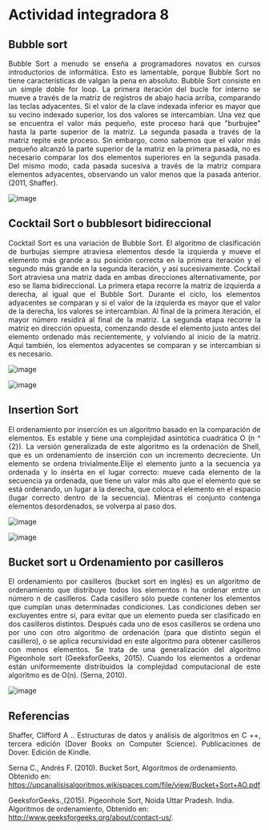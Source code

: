 ﻿# Actividad integradora 8

## Bubble sort
<p align="justify">
Bubble Sort a menudo se enseña a programadores novatos en cursos introductorios de informática. Esto es lamentable, porque Bubble Sort no tiene características de valgan la pena en absoluto. Bubble Sort consiste en un simple doble for loop. La primera iteración del bucle for interno se mueve a través de la matriz de registros de abajo hacia arriba, comparando las teclas adyacentes. Si el valor de la clave indexada inferior es mayor que su vecino indexado superior, los dos valores se intercambian. Una vez que se encuentra el valor más pequeño, este proceso hará que "burbujee" hasta la parte superior de la matriz. La segunda pasada a través de la matriz repite este proceso. Sin embargo, como sabemos que el valor más pequeño alcanzó la parte superior de la matriz en la primera pasada, no es necesario comparar los dos elementos superiores en la segunda pasada. Del mismo modo, cada pasada sucesiva a través de la matriz compara elementos adyacentes, observando un valor menos que la pasada anterior. (2011, Shaffer).
</p>

![image](https://user-images.githubusercontent.com/6539267/64583614-7aa02d80-d346-11e9-8030-b55e3fb59f73.png)

## Cocktail Sort o bubblesort bidireccional
<p align="justify">
Cocktail Sort es una variación de Bubble Sort. El algoritmo de clasificación de burbujas siempre atraviesa elementos desde la izquierda y mueve el elemento más grande a su posición correcta en la primera iteración y el segundo más grande en la segunda iteración, y así sucesivamente. Cocktail Sort atraviesa una matriz dada en ambas direcciones alternativamente, por eso se llama bidireccional.
La primera etapa recorre la matriz de izquierda a derecha, al igual que el Bubble Sort. Durante el ciclo, los elementos adyacentes se comparan y si el valor de la izquierda es mayor que el valor de la derecha, los valores se intercambian. Al final de la primera iteración, el mayor número residirá al final de la matriz.
La segunda etapa recorre la matriz en dirección opuesta, comenzando desde el elemento justo antes del elemento ordenado más recientemente, y volviendo al inicio de la matriz. Aquí también, los elementos adyacentes se comparan y se intercambian si es necesario.
<p>
  
![image](https://user-images.githubusercontent.com/6539267/64586399-00c17180-d351-11e9-992c-5f9caa23cb62.png)

![image](https://user-images.githubusercontent.com/6539267/64586471-37978780-d351-11e9-8143-b8d3f32b1573.png)

## Insertion Sort
<p align="justify">
El ordenamiento por inserción es un algoritmo basado en la comparación de elementos. Es estable y tiene una complejidad asintótica cuadrática O (n ^ {2}). La versión generalizada de este algoritmo es la ordenación de Shell, que es un ordenamiento de inserción con un incremento decreciente.
Un elemento se ordena trivialmente.Elije el elemento junto a la secuencia ya ordenada y lo insérta en el lugar correcto: mueve cada elemento de la secuencia ya ordenada, que tiene un valor más alto que el elemento que se está ordenando, un lugar a la derecha, que coloca el elemento en el espacio (lugar correcto dentro de la secuencia). Mientras el conjunto contenga elementos desordenados, se volverpa al paso dos.
<p>
  
![image](https://user-images.githubusercontent.com/6539267/64629760-a5bb6900-d3a8-11e9-882c-c5ee106b90c3.png)

![image](https://user-images.githubusercontent.com/6539267/64629676-815f8c80-d3a8-11e9-994a-8452bd3498f2.png)

## Bucket sort u Ordenamiento por casilleros
<p align="justify">
El ordenamiento por casilleros (bucket sort en inglés) es un algoritmo de ordenamiento que distribuye todos los elementos  n ha ordenar entre un número n de casilleros. Cada casillero sólo puede contener los elementos que cumplan unas determinadas condiciones. Las condiciones deben ser excluyentes entre sí, para evitar que un elemento pueda ser clasificado en dos casilleros distintos. Después cada uno de esos casilleros se ordena uno por uno con otro algoritmo de ordenación (para que distinto según el casillero), o se aplica recursividad en este algoritmo para obtener casilleros con menos elementos. Se trata de una generalización del algoritmo Pigeonhole sort (GeeksforGeeks, 2015). Cuando los elementos a ordenar están uniformemente distribuidos la complejidad computacional de este algoritmo es de O(n). (Serna, 2010).
<p>

![image](https://user-images.githubusercontent.com/6539267/64917073-ae14fa80-d740-11e9-9f17-c09706b6a66a.png)

## Referencias
<p align="justify">
Shaffer, Clifford A .. Estructuras de datos y análisis de algoritmos en C ++, tercera edición (Dover Books on Computer Science). Publicaciones de Dover. Edición de Kindle.
  
Serna C., Andrés F. (2010). Bucket Sort, Algoritmos de ordenamiento. Obtenido en: https://upcanalisisalgoritmos.wikispaces.com/file/view/Bucket+Sort+AO.pdf

GeeksforGeeks.,(2015). Pigeonhole Sort, Noida Uttar Pradesh. India. Algoritmos de ordenamiento, Obtenido en: http://www.geeksforgeeks.org/about/contact-us/.
<p>
